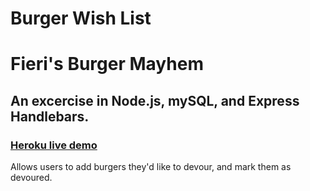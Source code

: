 # Burger Wish List

# Fieri's Burger Mayhem

## An excercise in Node.js, mySQL, and Express Handlebars.

 ### <a href=" https://fieris-burger-mayhem.herokuapp.com/" target="_blank">Heroku live demo</a>

Allows users to add burgers they'd like to devour, and mark them as devoured.
